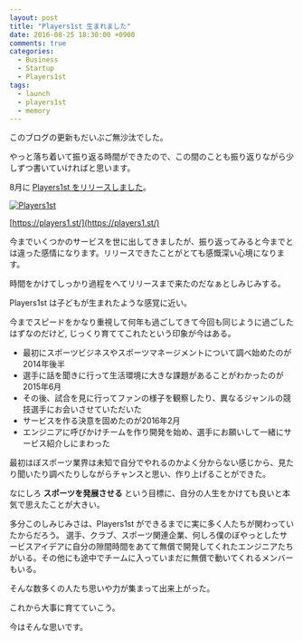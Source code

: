 ```yaml
---
layout: post
title: "Players1st 生まれました"
date: 2016-08-25 18:30:00 +0900
comments: true
categories:
  - Business
  - Startup
  - Players1st
tags:
  - launch
  - players1st
  - memory
---
```


このブログの更新もだいぶご無沙汰でした。

やっと落ち着いて振り返る時間ができたので、この間のことも振り返りながら少しずつ書いていければと思います。

8月に [Players1st をリリースしました](http://blog.players1.st/post/148665509083/現役スポーツ選手のためのpr課金サイトplayers1st-プレイヤーズファースト-オープン)。

[![Players1st](https://players1.st/assets/logo_top.png)](https://players1.st/)

[https://players1.st/](https://players1.st/)

今までいくつかのサービスを世に出してきましたが、振り返ってみると今までとは違った感情になります。リリースできたことがとても感慨深い心境になります。

時間をかけてしっかり過程をへてリリースまで来たのだなぁとしみじみする。

Players1st は子どもが生まれたような感覚に近い。

<!-- more -->

今までスピードをかなり重視して何年も過ごしてきて今回も同じように過ごしたはずなのだけど,
じっくり育ててこれたという印象が今はある。

* 最初にスポーツビジネスやスポーツマネージメントについて調べ始めたのが2014年後半
* 選手に話を聞きに行って生活環境に大きな課題があることがわかったのが2015年6月
* その後、試合を見に行ってファンの様子を観察したり、異なるジャンルの競技選手にお会いさせていただいた
* サービスを作る決意を固めたのが2016年2月
* エンジニアに呼びかけチームを作り開発を始め、選手にお願いして一緒にサービス紹介しにまわった


最初はぼスポーツ業界は未知で自分でやれるのかよく分からない感じから、見たり聞いたり調べたりしながらチャンスと思い、作り上げることができた。

なにしろ **スポーツを発展させる** という目標に、自分の人生をかけても良いと本気で思えたことが大きい。

多分このしみじみさは、Players1st ができるまでに実に多く人たちが関わっていたからだろう。
選手、クラブ、スポーツ関連企業、何しろ僕のぼやっとしたサービスアイデアに自分の隙間時間をあてて無償で開発してくれたエンジニアたちがいる。その他にも途中でチームに入っていまだに無償で動いてくれるメンバーもいる。

そんな数多くの人たち思いや力が集まって出来上がった。


これから大事に育てていこう。

今はそんな思いです。